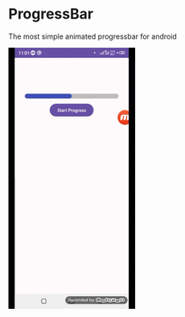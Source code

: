 # ProgressBar
The most simple animated progressbar for android

<img src="https://github.com/farimarwat/ProgressBar/blob/master/demo.gif" width="50%" height="50%"/>
